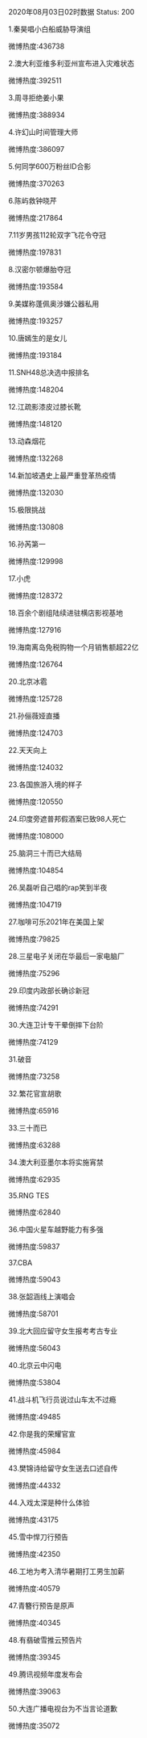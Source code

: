 2020年08月03日02时数据
Status: 200

1.秦昊唱小白船威胁导演组

微博热度:436738

2.澳大利亚维多利亚州宣布进入灾难状态

微博热度:392511

3.周寻拒绝姜小果

微博热度:388934

4.许幻山时间管理大师

微博热度:386097

5.何同学600万粉丝ID合影

微博热度:370263

6.陈屿救钟晓芹

微博热度:217864

7.11岁男孩112轮双字飞花令夺冠

微博热度:197831

8.汉密尔顿爆胎夺冠

微博热度:193584

9.美媒称蓬佩奥涉嫌公器私用

微博热度:193257

10.唐嫣生的是女儿

微博热度:193184

11.SNH48总决选中报排名

微博热度:148204

12.江疏影漆皮过膝长靴

微博热度:148120

13.动森烟花

微博热度:132268

14.新加坡遇史上最严重登革热疫情

微博热度:132030

15.极限挑战

微博热度:130808

16.孙芮第一

微博热度:129998

17.小虎

微博热度:128372

18.百余个剧组陆续进驻横店影视基地

微博热度:127916

19.海南离岛免税购物一个月销售额超22亿

微博热度:126764

20.北京冰雹

微博热度:125728

21.孙俪薇娅直播

微博热度:124703

22.天天向上

微博热度:124032

23.各国旅游入境的样子

微博热度:120550

24.印度旁遮普邦假酒案已致98人死亡

微博热度:108000

25.脑洞三十而已大结局

微博热度:104854

26.吴磊听自己唱的rap笑到半夜

微博热度:104719

27.咖啡可乐2021年在美国上架

微博热度:79825

28.三星电子关闭在华最后一家电脑厂

微博热度:75296

29.印度内政部长确诊新冠

微博热度:74291

30.大连卫计专干晕倒摔下台阶

微博热度:74129

31.破音

微博热度:73258

32.繁花官宣胡歌

微博热度:65916

33.三十而已

微博热度:63288

34.澳大利亚墨尔本将实施宵禁

微博热度:62935

35.RNG TES

微博热度:62840

36.中国火星车越野能力有多强

微博热度:59837

37.CBA

微博热度:59043

38.张韶涵线上演唱会

微博热度:58701

39.北大回应留守女生报考考古专业

微博热度:56043

40.北京云中闪电

微博热度:53804

41.战斗机飞行员说过山车太不过瘾

微博热度:49485

42.你是我的荣耀官宣

微博热度:45984

43.樊锦诗给留守女生送去口述自传

微博热度:44332

44.入戏太深是种什么体验

微博热度:43175

45.雪中悍刀行预告

微博热度:42350

46.工地为考入清华暑期打工男生加薪

微博热度:40579

47.青簪行预告是原声

微博热度:40345

48.有翡破雪推云预告片

微博热度:39345

49.腾讯视频年度发布会

微博热度:39063

50.大连广播电视台为不当言论道歉

微博热度:35072

